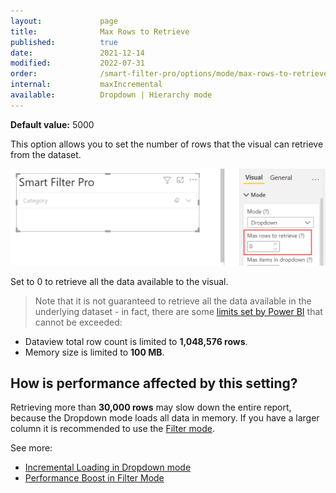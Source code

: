 ```yaml
---
layout:             page
title:              Max Rows to Retrieve
published:          true
date:               2021-12-14
modified:           2022-07-31
order:              /smart-filter-pro/options/mode/max-rows-to-retrieve
internal:           maxIncremental
available:          Dropdown | Hierarchy mode
---
```

**Default value:** 5000

This option allows you to set the number of rows that the visual can retrieve from the dataset. 

<img src="images/max-rows.png" width="700">

Set to 0 to retrieve all the data available to the visual.

> Note that it is not guaranteed to retrieve all the data available in the underlying dataset - in fact, there are some [limits set by Power BI](https://docs.microsoft.com/en-us/power-bi/developer/visuals/fetch-more-data#known-limitations-of-fetchmoredata) that cannot be exceeded: 
- Dataview total row count is limited to **1,048,576 rows**.
- Memory size is limited to **100 MB**.


## How is performance affected by this setting?

Retrieving more than **30,000 rows** may slow down the entire report, because the Dropdown mode loads all data in memory. If you have a larger column it is recommended to use the [Filter mode](../../features/filter.md). 

See more: 
- [Incremental Loading in Dropdown mode](../../features/dropdown.md#incremental-loading)
- [Performance Boost in Filter Mode](../../features/filter.md#performance-boost)